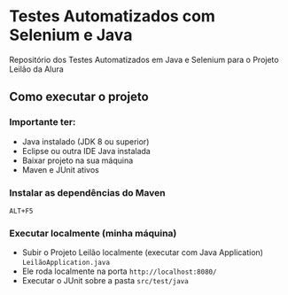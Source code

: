 # Testes Automatizados com Selenium e Java
Repositório dos Testes Automatizados em Java e Selenium para o Projeto Leilão da Alura

## Como executar o projeto

### Importante ter:
* Java instalado (JDK 8 ou superior)
* Eclipse ou outra IDE Java instalada
* Baixar projeto na sua máquina
* Maven e JUnit ativos

### Instalar as dependências do Maven
`
ALT+F5
`

### Executar localmente (minha máquina)
* Subir o Projeto Leilão localmente (executar com Java Application)
`
LeilãoApplication.java
`
* Ele roda localmente na porta
`
http://localhost:8080/
`
* Executar o JUnit sobre a pasta
`
src/test/java
`
